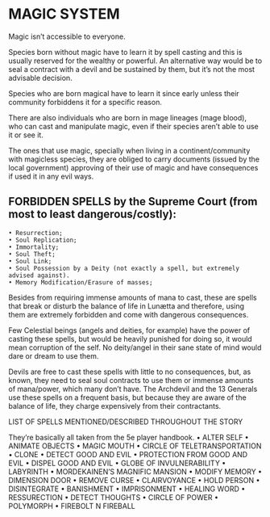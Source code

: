 # MAGIC SYSTEM

Magic isn’t accessible to everyone. 

Species born without magic have to learn it by spell casting and this is usually reserved for the wealthy or powerful. An alternative way would be to seal a contract with a devil and be sustained by them, but it’s not the most advisable decision.

Species who are born magical have to learn it since early unless their community forbiddens it for a specific reason.

There are also individuals who are born in mage lineages (mage blood), who can cast and manipulate magic, even if their species aren’t able to use it or see it.

The ones that use magic, specially when living in a continent/community with magicless species, they are obliged to carry documents (issued by the local government) approving of their use of magic and have consequences if used it in any evil ways.


## FORBIDDEN SPELLS by the Supreme Court (from most to least dangerous/costly):
    • Resurrection;
    • Soul Replication;
    • Immortality;
    • Soul Theft;
    • Soul Link;
    • Soul Possession by a Deity (not exactly a spell, but extremely advised against).
    • Memory Modification/Erasure of masses;

Besides from requiring immense amounts of mana to cast, these are spells that break or disturb the balance of life in Lunætta and therefore, using them are extremely forbidden and come with dangerous consequences. 

Few Celestial beings (angels and deities, for example) have the power of casting these spells, but would be heavily punished for doing so, it would mean corruption of the self. No deity/angel in their sane state of mind would dare or dream to use them.

Devils are free to cast these spells with little to no consequences, but, as known, they need to seal soul contracts to use them or immense amounts of mana/power, which many don’t have. The Archdevil and the 13 Generals use these spells on a frequent basis, but because they are aware of the balance of life, they charge expensively from their contractants.

LIST OF SPELLS MENTIONED/DESCRIBED THROUGHOUT THE STORY

They’re basically all taken from the 5e player handbook.
    • ALTER SELF
    • ANIMATE OBJECTS
    • MAGIC MOUTH
    • CIRCLE OF TELETRANSPORTATION
    • CLONE
    • DETECT GOOD AND EVIL
    • PROTECTION FROM GOOD AND EVIL
    • DISPEL GOOD AND EVIL
    • GLOBE OF INVULNERABILITY
    • LABYRINTH
    • MORDEKAINEN’S MAGNIFIC MANSION
    • MODIFY MEMORY
    • DIMENSION DOOR
    • REMOVE CURSE
    • CLAIRVOYANCE
    • HOLD PERSON
    • DISINTEGRATE
    • BANISHMENT
    • IMPRISONMENT
    • HEALING WORD
    • RESSURECTION
    • DETECT THOUGHTS
    • CIRCLE OF POWER
    • POLYMORPH
    • FIREBOLT N FIREBALL
